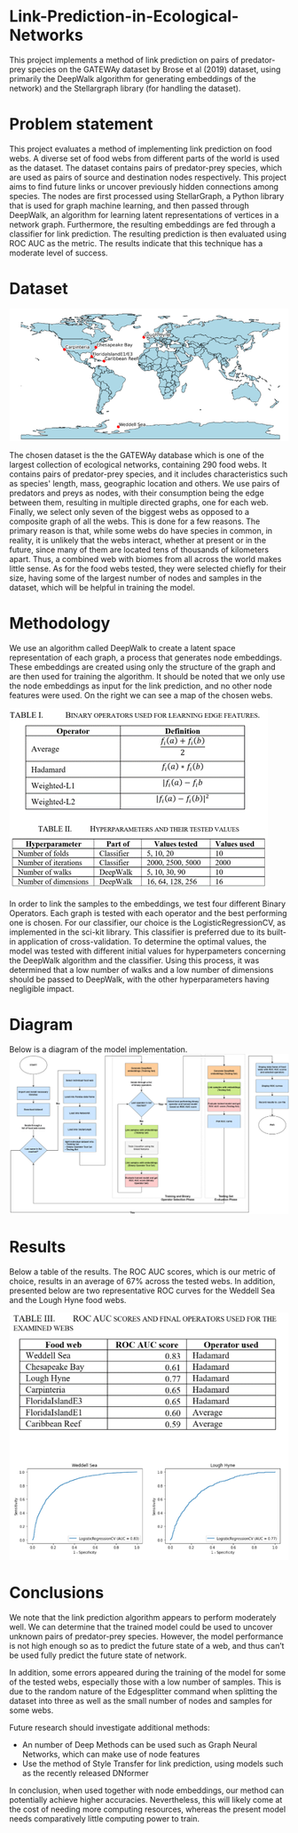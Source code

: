 # Link-Prediction-in-Ecological-Networks
This project implements a method of link prediction on pairs of predator-prey species on the GATEWAy dataset by Brose et al (2019) dataset, using primarily the DeepWalk algorithm for generating embeddings of the network) and the Stellargraph library (for handling the dataset).

# Problem statement
This project evaluates a method of implementing link prediction on food webs. A diverse set of food webs from different parts of the world is used as the dataset. The dataset contains pairs of predator-prey species, which are used as pairs of source and destination nodes respectively. This project aims to find future links or uncover previously hidden connections among species. The nodes are first processed using StellarGraph, a Python library that is used for graph machine learning, and then passed through DeepWalk, an algorithm for learning latent representations of vertices in a network graph. Furthermore, the resulting embeddings are fed through a classifier for link prediction. The resulting prediction is then evaluated using ROC AUC as the metric. The results indicate that this technique has a moderate level of success.

# Dataset

![](foodwebs.png)


The chosen dataset is the the GATEWAy database which is one of the largest collection of ecological networks, containing 290 food webs. It contains pairs of predator-prey species, and it includes characteristics such as species' length, mass, geographic location and others. We use pairs of predators and preys as nodes, with their consumption being the edge between them, resulting in multiple directed graphs, one for each web. Finally, we select only seven of the biggest webs as opposed to a composite graph of all the webs. This is done for a few reasons. The primary reason is that, while some webs do have species in common, in reality, it is unlikely that the webs interact, whether at present or in the future, since many of them are located tens of thousands of kilometers apart. Thus, a combined web with biomes from all across the world makes little sense. As for the food webs tested, they were selected chiefly for their size, having some of the largest number of nodes and samples in the dataset, which will be helpful in training the model.


# Methodology

We use an algorithm called DeepWalk to create a latent space representation of each graph, a process that generates node embeddings. These embeddings are created using only the structure of the graph and are then used for training the algorithm. It should be noted that we only use the node embeddings as input for the link prediction, and no other node features were used. On the right we can see a map of the chosen webs.

![](methodology_image.png)


In order to link the samples to the embeddings, we test four different Binary Operators. Each graph is tested with each operator and the best performing one is chosen. For our classifier, our choice is the LogisticRegressionCV, as implemented in the sci-kit library. This classifier is preferred due to its built-in application of cross-validation. To determine the optimal values, the model was tested with different initial values for hyperpameters concerning the DeepWalk algorithm and the classifier. Using this process, it was determined that a low number of walks and a low number of dimensions should be passed to DeepWalk, with the other hyperparameters having negligible impact.

# Diagram
Below is a diagram of the model implementation.
![](diagram.png)

# Results

Below a table of the results. The ROC AUC scores, which is our metric of choice, results in an average of 67% across the tested webs. In addition, presented below are two representative ROC curves for the Weddell Sea and the Lough Hyne food webs.


![](results_image.png)



# Conclusions

We note that  the link prediction algorithm appears to perform moderately well. 
We can determine that the trained model could be used to uncover unknown pairs of predator-prey species. However, the model performance is not high enough so as to predict the future state of a web, and thus can’t be used fully predict the future state of network.

In addition, some errors appeared during the training of the model for some of the tested webs, especially those with a low number of samples. This is due to the random nature of the Edgesplitter command when splitting the dataset into three as well as the small number of nodes and samples for some webs.

Future research should investigate additional methods:
* An number of Deep Methods can be used such as Graph Neural Networks, which can make use of node features
* Use the method of Style Transfer for link prediction, using models such as the recently released DNformer

In conclusion, when used together with node embeddings, our method can potentially achieve higher accuracies. Nevertheless, this will likely come at the cost of needing more computing resources, whereas the present model needs comparatively little computing power to train.

